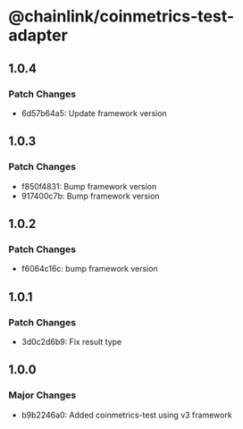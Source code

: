 # @chainlink/coinmetrics-test-adapter

## 1.0.4

### Patch Changes

- 6d57b64a5: Update framework version

## 1.0.3

### Patch Changes

- f850f4831: Bump framework version
- 917400c7b: Bump framework version

## 1.0.2

### Patch Changes

- f6064c16c: bump framework version

## 1.0.1

### Patch Changes

- 3d0c2d6b9: Fix result type

## 1.0.0

### Major Changes

- b9b2246a0: Added coinmetrics-test using v3 framework
